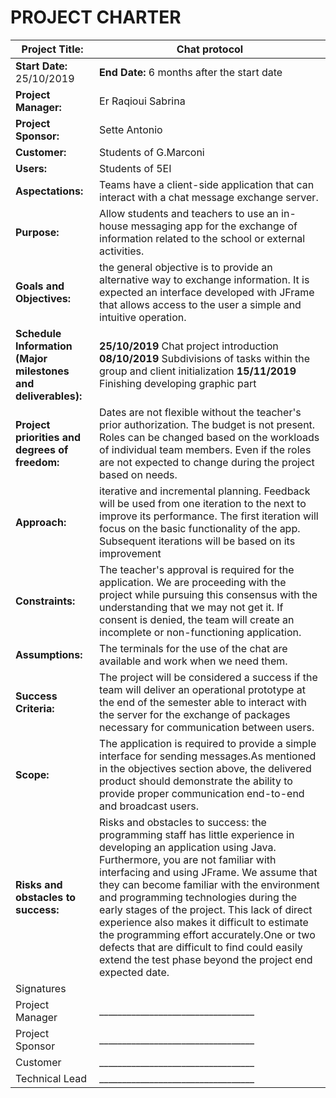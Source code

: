 # PROJECT CHARTER

| **Project Title:** | Chat protocol |
| --- | --- |
| **Start Date:** 25/10/2019 | **End Date:** 6 months after the start date |
| **Project Manager:** | Er Raqioui Sabrina |
| **Project Sponsor:** | Sette Antonio |
| **Customer:** | Students of G.Marconi |
| **Users:** | Students of 5EI |
| **Aspectations:** | Teams have a client-side application that can interact with a chat message exchange server. |
| **Purpose:** | Allow students and teachers to use an in-house messaging app for the exchange of information related to the school or external activities. |
| **Goals and Objectives:** | the general objective is to provide an alternative way to exchange information. It is expected an interface developed with JFrame that allows access to the user a simple and intuitive operation. |                          
| **Schedule Information (Major milestones and deliverables):** | **25/10/2019**  Chat project introduction **08/10/2019**  Subdivisions of tasks within the group and client initialization **15/11/2019**  Finishing developing graphic part |
| **Project priorities and degrees of freedom:** | Dates are not flexible without the teacher's prior authorization. The budget is not present. Roles can be changed based on the workloads of individual team members. Even if the roles are not expected to change during the project based on needs. |
| **Approach:** | iterative and incremental planning. Feedback will be used from one iteration to the next to improve its performance. The first iteration will focus on the basic functionality of the app. Subsequent iterations will be based on its improvement |
| **Constraints:** | The teacher's approval is required for the application. We are proceeding with the project while pursuing this consensus with the understanding that we may not get it. If consent is denied, the team will create an incomplete or non-functioning application. |
| **Assumptions:** | The terminals for the use of the chat are available and work when we need them. |
| **Success Criteria:** | The project will be considered a success if the team will deliver an operational prototype at the end of the semester able to interact with the server for the exchange of packages necessary for communication between users. |
| **Scope:** | The application is required to provide a simple interface for sending messages.As mentioned in the objectives section above, the delivered product should demonstrate the ability to provide proper communication end-to-end and broadcast users. |
| **Risks and obstacles to success:** | Risks and obstacles to success: the programming staff has little experience in developing an application using Java. Furthermore, you are not familiar with interfacing and using JFrame. We assume that they can become familiar with the environment and programming technologies during the early stages of the project. This lack of direct experience also makes it difficult to estimate the programming effort accurately.One or two defects that are difficult to find could easily extend the test phase beyond the project end expected date. |
| Signatures |
Project Manager | \_\_\_\_\_\_\_\_\_\_\_\_\_\_\_\_\_\_\_\_\_\_\_\_\_\_\_\_\_\_\_\_\_\_
Project Sponsor | \_\_\_\_\_\_\_\_\_\_\_\_\_\_\_\_\_\_\_\_\_\_\_\_\_\_\_\_\_\_\_\_\_\_
Customer | \_\_\_\_\_\_\_\_\_\_\_\_\_\_\_\_\_\_\_\_\_\_\_\_\_\_\_\_\_\_\_\_\_\_
Technical Lead |  \_\_\_\_\_\_\_\_\_\_\_\_\_\_\_\_\_\_\_\_\_\_\_\_\_\_\_\_\_\_\_\_\_\_
